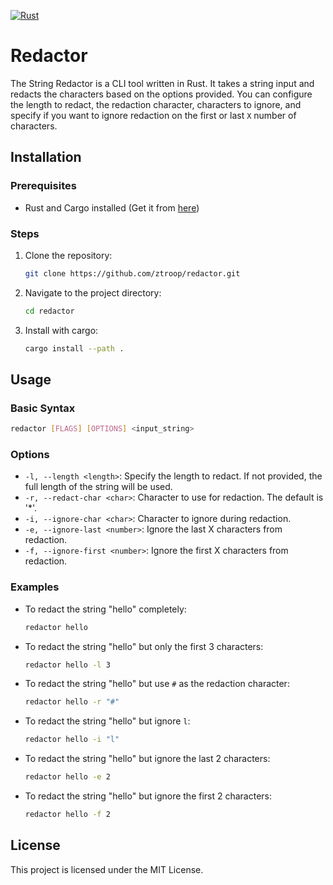 [![Rust](https://github.com/ztroop/redactor/actions/workflows/ci.yml/badge.svg)](https://github.com/ztroop/redactor/actions/workflows/ci.yml)

# Redactor

The String Redactor is a CLI tool written in Rust. It takes a string input and redacts the characters based on the options provided. You can configure the length to redact, the redaction character, characters to ignore, and specify if you want to ignore redaction on the first or last `X` number of characters.

## Installation

### Prerequisites

- Rust and Cargo installed (Get it from [here](https://www.rust-lang.org/tools/install))

### Steps

1. Clone the repository:

   ```bash
   git clone https://github.com/ztroop/redactor.git
   ```

2. Navigate to the project directory:

   ```bash
   cd redactor
   ```

3. Install with cargo:

   ```bash
   cargo install --path .
   ```

## Usage

### Basic Syntax

```bash
redactor [FLAGS] [OPTIONS] <input_string>
```

### Options

- `-l, --length <length>`: Specify the length to redact. If not provided, the full length of the string will be used.
- `-r, --redact-char <char>`: Character to use for redaction. The default is '\*'.
- `-i, --ignore-char <char>`: Character to ignore during redaction.
- `-e, --ignore-last <number>`: Ignore the last X characters from redaction.
- `-f, --ignore-first <number>`: Ignore the first X characters from redaction.

### Examples

- To redact the string "hello" completely:

  ```bash
  redactor hello
  ```

- To redact the string "hello" but only the first 3 characters:

  ```bash
  redactor hello -l 3
  ```

- To redact the string "hello" but use `#` as the redaction character:

  ```bash
  redactor hello -r "#"
  ```

- To redact the string "hello" but ignore `l`:

  ```bash
  redactor hello -i "l"
  ```

- To redact the string "hello" but ignore the last 2 characters:

  ```bash
  redactor hello -e 2
  ```

- To redact the string "hello" but ignore the first 2 characters:

  ```bash
  redactor hello -f 2
  ```

## License

This project is licensed under the MIT License.
